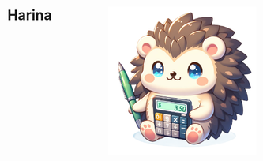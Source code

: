 
<h1>
<img src="https://raw.githubusercontent.com/Sunwood-ai-labs/Harina/main/docs/harina_icon.png" height=300px align="right"/>
Harina
</h1>
